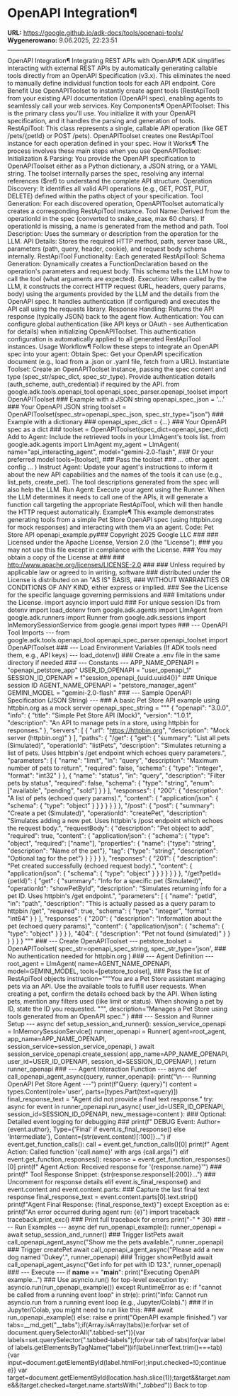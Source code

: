 # OpenAPI Integration¶

**URL:** https://google.github.io/adk-docs/tools/openapi-tools/
**Wygenerowano:** 9.06.2025, 22:23:51

---

OpenAPI Integration¶ Integrating REST APIs with OpenAPI¶ ADK simplifies interacting with external REST APIs by automatically generating callable tools directly from an OpenAPI Specification (v3.x). This eliminates the need to manually define individual function tools for each API endpoint. Core Benefit Use OpenAPIToolset to instantly create agent tools (RestApiTool) from your existing API documentation (OpenAPI spec), enabling agents to seamlessly call your web services. Key Components¶ OpenAPIToolset: This is the primary class you'll use. You initialize it with your OpenAPI specification, and it handles the parsing and generation of tools. RestApiTool: This class represents a single, callable API operation (like GET /pets/{petId} or POST /pets). OpenAPIToolset creates one RestApiTool instance for each operation defined in your spec. How it Works¶ The process involves these main steps when you use OpenAPIToolset: Initialization & Parsing: You provide the OpenAPI specification to OpenAPIToolset either as a Python dictionary, a JSON string, or a YAML string. The toolset internally parses the spec, resolving any internal references ($ref) to understand the complete API structure. Operation Discovery: It identifies all valid API operations (e.g., GET, POST, PUT, DELETE) defined within the paths object of your specification. Tool Generation: For each discovered operation, OpenAPIToolset automatically creates a corresponding RestApiTool instance. Tool Name: Derived from the operationId in the spec (converted to snake_case, max 60 chars). If operationId is missing, a name is generated from the method and path. Tool Description: Uses the summary or description from the operation for the LLM. API Details: Stores the required HTTP method, path, server base URL, parameters (path, query, header, cookie), and request body schema internally. RestApiTool Functionality: Each generated RestApiTool: Schema Generation: Dynamically creates a FunctionDeclaration based on the operation's parameters and request body. This schema tells the LLM how to call the tool (what arguments are expected). Execution: When called by the LLM, it constructs the correct HTTP request (URL, headers, query params, body) using the arguments provided by the LLM and the details from the OpenAPI spec. It handles authentication (if configured) and executes the API call using the requests library. Response Handling: Returns the API response (typically JSON) back to the agent flow. Authentication: You can configure global authentication (like API keys or OAuth - see Authentication for details) when initializing OpenAPIToolset. This authentication configuration is automatically applied to all generated RestApiTool instances. Usage Workflow¶ Follow these steps to integrate an OpenAPI spec into your agent: Obtain Spec: Get your OpenAPI specification document (e.g., load from a .json or .yaml file, fetch from a URL). Instantiate Toolset: Create an OpenAPIToolset instance, passing the spec content and type (spec_str/spec_dict, spec_str_type). Provide authentication details (auth_scheme, auth_credential) if required by the API. from google.adk.tools.openapi_tool.openapi_spec_parser.openapi_toolset import OpenAPIToolset ### Example with a JSON string openapi_spec_json = '...' ### Your OpenAPI JSON string toolset = OpenAPIToolset(spec_str=openapi_spec_json, spec_str_type="json") ### Example with a dictionary ### openapi_spec_dict = {...} ### Your OpenAPI spec as a dict ### toolset = OpenAPIToolset(spec_dict=openapi_spec_dict) Add to Agent: Include the retrieved tools in your LlmAgent's tools list. from google.adk.agents import LlmAgent my_agent = LlmAgent( name="api_interacting_agent", model="gemini-2.0-flash", ### Or your preferred model tools=[toolset], ### Pass the toolset ### ... other agent config ... ) Instruct Agent: Update your agent's instructions to inform it about the new API capabilities and the names of the tools it can use (e.g., list_pets, create_pet). The tool descriptions generated from the spec will also help the LLM. Run Agent: Execute your agent using the Runner. When the LLM determines it needs to call one of the APIs, it will generate a function call targeting the appropriate RestApiTool, which will then handle the HTTP request automatically. Example¶ This example demonstrates generating tools from a simple Pet Store OpenAPI spec (using httpbin.org for mock responses) and interacting with them via an agent. Code: Pet Store API openapi_example.py### Copyright 2025 Google LLC ### ### Licensed under the Apache License, Version 2.0 (the "License"); ### you may not use this file except in compliance with the License. ### You may obtain a copy of the License at ### ### http://www.apache.org/licenses/LICENSE-2.0 ### ### Unless required by applicable law or agreed to in writing, software ### distributed under the License is distributed on an "AS IS" BASIS, ### WITHOUT WARRANTIES OR CONDITIONS OF ANY KIND, either express or implied. ### See the License for the specific language governing permissions and ### limitations under the License. import asyncio import uuid ### For unique session IDs from dotenv import load_dotenv from google.adk.agents import LlmAgent from google.adk.runners import Runner from google.adk.sessions import InMemorySessionService from google.genai import types ### --- OpenAPI Tool Imports --- from google.adk.tools.openapi_tool.openapi_spec_parser.openapi_toolset import OpenAPIToolset ### --- Load Environment Variables (If ADK tools need them, e.g., API keys) --- load_dotenv() ### Create a .env file in the same directory if needed ### --- Constants --- APP_NAME_OPENAPI = "openapi_petstore_app" USER_ID_OPENAPI = "user_openapi_1" SESSION_ID_OPENAPI = f"session_openapi_{uuid.uuid4()}" ### Unique session ID AGENT_NAME_OPENAPI = "petstore_manager_agent" GEMINI_MODEL = "gemini-2.0-flash" ### --- Sample OpenAPI Specification (JSON String) --- ### A basic Pet Store API example using httpbin.org as a mock server openapi_spec_string = """ { "openapi": "3.0.0", "info": { "title": "Simple Pet Store API (Mock)", "version": "1.0.1", "description": "An API to manage pets in a store, using httpbin for responses." }, "servers": [ { "url": "https://httpbin.org", "description": "Mock server (httpbin.org)" } ], "paths": { "/get": { "get": { "summary": "List all pets (Simulated)", "operationId": "listPets", "description": "Simulates returning a list of pets. Uses httpbin's /get endpoint which echoes query parameters.", "parameters": [ { "name": "limit", "in": "query", "description": "Maximum number of pets to return", "required": false, "schema": { "type": "integer", "format": "int32" } }, { "name": "status", "in": "query", "description": "Filter pets by status", "required": false, "schema": { "type": "string", "enum": ["available", "pending", "sold"] } } ], "responses": { "200": { "description": "A list of pets (echoed query params).", "content": { "application/json": { "schema": { "type": "object" } } } } } } }, "/post": { "post": { "summary": "Create a pet (Simulated)", "operationId": "createPet", "description": "Simulates adding a new pet. Uses httpbin's /post endpoint which echoes the request body.", "requestBody": { "description": "Pet object to add", "required": true, "content": { "application/json": { "schema": { "type": "object", "required": ["name"], "properties": { "name": {"type": "string", "description": "Name of the pet"}, "tag": {"type": "string", "description": "Optional tag for the pet"} } } } } }, "responses": { "201": { "description": "Pet created successfully (echoed request body).", "content": { "application/json": { "schema": { "type": "object" } } } } } } }, "/get?petId={petId}": { "get": { "summary": "Info for a specific pet (Simulated)", "operationId": "showPetById", "description": "Simulates returning info for a pet ID. Uses httpbin's /get endpoint.", "parameters": [ { "name": "petId", "in": "path", "description": "This is actually passed as a query param to httpbin /get", "required": true, "schema": { "type": "integer", "format": "int64" } } ], "responses": { "200": { "description": "Information about the pet (echoed query params)", "content": { "application/json": { "schema": { "type": "object" } } } }, "404": { "description": "Pet not found (simulated)" } } } } } } """ ### --- Create OpenAPIToolset --- petstore_toolset = OpenAPIToolset( spec_str=openapi_spec_string, spec_str_type='json', ### No authentication needed for httpbin.org ) ### --- Agent Definition --- root_agent = LlmAgent( name=AGENT_NAME_OPENAPI, model=GEMINI_MODEL, tools=[petstore_toolset], ### Pass the list of RestApiTool objects instruction="""You are a Pet Store assistant managing pets via an API. Use the available tools to fulfill user requests. When creating a pet, confirm the details echoed back by the API. When listing pets, mention any filters used (like limit or status). When showing a pet by ID, state the ID you requested. """, description="Manages a Pet Store using tools generated from an OpenAPI spec." ) ### --- Session and Runner Setup --- async def setup_session_and_runner(): session_service_openapi = InMemorySessionService() runner_openapi = Runner( agent=root_agent, app_name=APP_NAME_OPENAPI, session_service=session_service_openapi, ) await session_service_openapi.create_session( app_name=APP_NAME_OPENAPI, user_id=USER_ID_OPENAPI, session_id=SESSION_ID_OPENAPI, ) return runner_openapi ### --- Agent Interaction Function --- async def call_openapi_agent_async(query, runner_openapi): print("\n--- Running OpenAPI Pet Store Agent ---") print(f"Query: {query}") content = types.Content(role='user', parts=[types.Part(text=query)]) final_response_text = "Agent did not provide a final text response." try: async for event in runner_openapi.run_async( user_id=USER_ID_OPENAPI, session_id=SESSION_ID_OPENAPI, new_message=content ): ### Optional: Detailed event logging for debugging ### print(f" DEBUG Event: Author={event.author}, Type={'Final' if event.is_final_response() else 'Intermediate'}, Content={str(event.content)[:100]}...") if event.get_function_calls(): call = event.get_function_calls()[0] print(f" Agent Action: Called function '{call.name}' with args {call.args}") elif event.get_function_responses(): response = event.get_function_responses()[0] print(f" Agent Action: Received response for '{response.name}'") ### print(f" Tool Response Snippet: {str(response.response)[:200]}...") ### Uncomment for response details elif event.is_final_response() and event.content and event.content.parts: ### Capture the last final text response final_response_text = event.content.parts[0].text.strip() print(f"Agent Final Response: {final_response_text}") except Exception as e: print(f"An error occurred during agent run: {e}") import traceback traceback.print_exc() ### Print full traceback for errors print("-" * 30) ### --- Run Examples --- async def run_openapi_example(): runner_openapi = await setup_session_and_runner() ### Trigger listPets await call_openapi_agent_async("Show me the pets available.", runner_openapi) ### Trigger createPet await call_openapi_agent_async("Please add a new dog named 'Dukey'.", runner_openapi) ### Trigger showPetById await call_openapi_agent_async("Get info for pet with ID 123.", runner_openapi) ### --- Execute --- if __name__ == "__main__": print("Executing OpenAPI example...") ### Use asyncio.run() for top-level execution try: asyncio.run(run_openapi_example()) except RuntimeError as e: if "cannot be called from a running event loop" in str(e): print("Info: Cannot run asyncio.run from a running event loop (e.g., Jupyter/Colab).") ### If in Jupyter/Colab, you might need to run like this: ### await run_openapi_example() else: raise e print("OpenAPI example finished.") var tabs=__md_get("__tabs");if(Array.isArray(tabs))e:for(var set of document.querySelectorAll(".tabbed-set")){var labels=set.querySelector(".tabbed-labels");for(var tab of tabs)for(var label of labels.getElementsByTagName("label"))if(label.innerText.trim()===tab){var input=document.getElementById(label.htmlFor);input.checked=!0;continue e}} var target=document.getElementById(location.hash.slice(1));target&&target.name&&(target.checked=target.name.startsWith("__tabbed_")) Back to top
